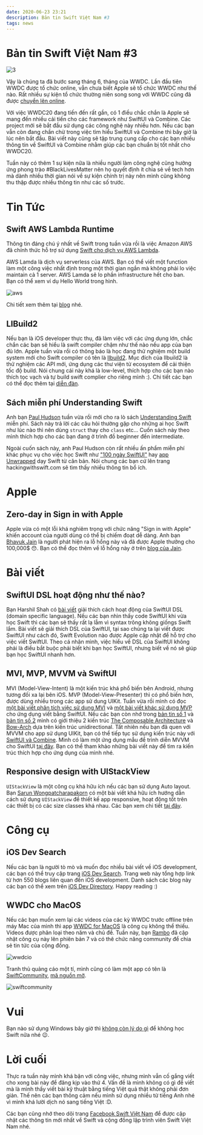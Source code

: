 ```yaml
---
date: 2020-06-23 23:21
description: Bản tin Swift Việt Nam #3
tags: news
---
```


# Bản tin Swift Việt Nam #3

![3](https://raw.githubusercontent.com/SwiftVietnam/SwiftVietnam/master/Output/Images/swiftvietnam/swiftvietnam_3.png)

Vậy là chúng ta đã bước sang tháng 6, tháng của WWDC. Lần đầu tiên WWDC được tổ chức online, vẫn chưa biết Apple sẽ tổ chức WWDC như thế nào. Rất nhiều sự kiện tổ chức thường niên song song với WWDC cũng đã được [chuyển lên online](https://twitter.com/subdigital/status/1265724374642024448).

Với việc WWDC20 đang tiến đến rất gần, có 1 điều chắc chắn là Apple sẽ mang đến nhiều cải tiến cho các framework như SwiftUI và Combine. Các project mới sẽ bắt đầu sử dụng các công nghệ này nhiều hơn. Nếu các bạn vẫn còn đang chần chừ trong việc tìm hiểu SwiftUI và Combine thì bây giờ là lúc nên bắt đầu. Bài viết này cũng sẽ tập trung cung cấp cho các bạn nhiều thông tin về SwiftUI và Combine nhằm giúp các bạn chuẩn bị tốt nhất cho WWDC20.

Tuần này có thêm 1 sự kiện nữa là nhiều người làm công nghệ cũng hưởng ứng phong trào #BlackLivesMatter nên họ quyết định ít chia sẻ về tech hơn mà dành nhiều thời gian nói về sự kiện chính trị này nên mình cũng không thu thập được nhiều thông tin như các số trước.

# Tin Tức

## Swift AWS Lambda Runtime

Thông tin đáng chú ý nhất về Swift trong tuần vừa rồi là việc Amazon AWS đã chính thức hỗ trợ sử dụng [Swift cho dịch vụ AWS Lambda](https://github.com/swift-server/swift-aws-lambda-runtime/).

AWS Lamda là dịch vụ serverless của AWS. Bạn có thể viết một function làm một công việc nhất định trong một thời gian ngắn mà không phải lo việc maintain cả 1 server. AWS Lamda sẽ lo phần infrastructure hết cho ban.  
Bạn có thể xem ví dụ Hello World trong hình. 

![aws](https://raw.githubusercontent.com/SwiftVietnam/SwiftVietnam/master/Output/Images/swiftvietnam/awslambda.png)

Chi tiết xem thêm tại [blog](https://swift.org/blog/aws-lambda-runtime/) nhé.

## LlBuild2

Nếu bạn là iOS developer thực thụ, đã làm việc với các ứng dụng lớn, chắc chắn các bạn sẽ hiểu là swift compiler chậm như thế nào nếu app của bạn đủ lớn. Apple tuần vừa rồi có thông báo là học đang thử nghiệm một build system mới cho Swift compiler có tên là [llbuild2](https://forums.swift.org/t/llbuild2/36896). Mục đích của llbuild2 là thử nghiệm các API mới, ứng dụng các thư viện từ ecosystem để cải thiện tốc độ build. Nói chung cái này khá là low-level, thích hợp cho các bạn nào thích tọc vạch và tự build swift complier cho riêng mình :). Chi tiết các bạn có thể đọc thêm tại [diễn đàn](https://forums.swift.org/t/llbuild2/36896).

## Sách miễn phí Understanding Swift

Anh bạn [Paul Hudson](https://www.hackingwithswift.com/) tuần vừa rồi mới cho ra lò sách [Understanding Swift](https://www.hackingwithswift.com/) miễn phí. Sách này trả lời các câu hỏi thường gặp cho những ai học Swift như lúc nào thì nên dùng `struct` thay cho `class` etc... Cuốn sách này theo mình thích hợp cho các bạn đang ở trình đồ beginner đến intermediate. 

Ngoài cuốn sách này, anh Paul Hudson còn rất nhiều ấn phẩm miễn phí khác phục vụ cho việc học Swift như ["100 ngày SwiftUI"](https://www.hackingwithswift.com/100/swiftui) hay [app Unwrapped](https://apps.apple.com/us/app/unwrap/id1440611372) dạy Swift từ căn bản. Nói chung các bạn cứ lên trang hackingwithswift.com sẽ tìm thấy nhiều thông tin bổ ích.

# Apple

## Zero-day in Sign in with Apple

Apple vừa có một lỗi khá nghiêm trọng với chức năng "Sign in with Apple" khiến account của người dùng có thể bị chiếm đoạt dễ dàng. Anh bạn [Bhavuk Jain](https://bhavukjain.com/about/) là người phát hiện ra lỗ hổng này và đã được Apple thưởng cho 100,000$ 😯. Bạn có thể đọc thêm về lỗ hổng này ở trên [blog của Jain](https://bhavukjain.com/blog/2020/05/30/zeroday-signin-with-apple/).

# Bài viết

## SwiftUI DSL hoạt động như thế nào?

Bạn Harshil Shah có [bài viết](https://harshil.net/blog/swiftui-dsl-function-builders) giải thích cách hoạt động của SwiftUI DSL (domain specific language). Nếu các bạn nhìn thấy code SwiftUI khi vừa học Swift thì các bạn sẽ thấy rất lạ lẫm vì syntax trông không giốngs Swift lắm. Bài viết sẽ giải thích DSL của SwiftUI, tại sao chúng ta lại viết được SwiftUI như cách đó, Swift Evolution nào được Apple cập nhật để hỗ trợ cho việc viết SwiftUI. Theo cá nhân mình, việc hiểu về DSL của SwiftUI không phải là điều bắt buộc phải biết khi bạn học SwiftUI, nhưng biết về nó sẽ giúp bạn học SwiftUI nhanh hơn.

## MVI, MVP, MVVM và SwiftUI

MVI (Model-View-Intent) là một kiến trúc khá phổ biến bên Android, nhưng tương đối xa lại bên iOS. MVP (Model-View-Presenter) thì có phổ biến hơn, được dùng nhiều trong các app sử dung UIKit. Tuần vừa rồi mình có đọc[ một bài viết phân tích việc sử dụng MVI](https://medium.com/better-programming/mvi-architecture-for-swiftui-apps-cff44428394) và [một bài viết khác sử dụng MVP](https://lascorbe.com/posts/2020-04-27-MVPCoordinators-SwiftUI-part1/) cho ứng dụng viết bằng SwiftUI. Nếu các bạn còn nhớ trong [bản tin số 1](https://swiftvietnam.com/posts/2020-05-20_ban_tin_swift_vietnam_so_1/) và [bản tin số 2](https://swiftvietnam.com/posts/2020-05-27_ban_tin_swift_vietnam_so_2/) mình có giới thiệu 2 kiến trúc [The Composable Architecture](https://github.com/pointfreeco/swift-composable-architecture) và [Bow-Arch](https://arch.bow-swift.io/) dựa trên kiến trúc unidirectional. Tất nhiên nếu bạn đã quen với MVVM cho app sử dụng UIKit, bạn có thể tiếp tục sử dụng kiến trúc này với [SwiftUI và Combine](https://medium.com/flawless-app-stories/mvvm-in-swiftui-8a2e9cc2964a). Mình có làm một ứng dụng mẫu để trình diễn MVVM cho SwiftUI [tại đây](https://github.com/antranapp/PixabaySwiftUICombine). Bạn có thể tham khảo những bài viết này để tìm ra kiến trúc thích hợp cho ứng dụng của mình nhé.

## Responsive design with UIStackView

`UIStackView` là một công cụ khá hữu ích nếu các bạn sử dụng Auto layout. Bạn [Sarun Wongpatcharapakorn](https://sarunw.com/) có một bài viết khá hữu ích hướng dẫn cách sử dụng `UIStackView` để thiết kế app responsive, hoạt động tốt trên các thiết bị có các size classes khá nhau. Các bạn xem chi tiết [tại đây](https://sarunw.com/posts/responsive-design-with-uistackview).

# Công cụ

## iOS Dev Search

Nếu các bạn là người tò mò và muốn đọc nhiều bài viết về iOS development, các bạn có thể truy cập trang [iOS Dev Search](https://iosdevsearch.com/). Trang web này tổng hợp link từ hơn 550 blogs liên quan đến iOS development. Danh sách các blog này các bạn có thể xem trên [iOS Dev Directory](https://iosdevdirectory.com/). Happy reading :)

## WWDC cho MacOS

Nếu các bạn muốn xem lại các videos của các kỳ WWDC trước offline trên máy Mac của mình thì app [WWDC for MacOS](https://wwdc.io/) là công cụ không thể thiếu. Videos được phân loại theo năm và chủ đề. Tuần này, bạn [Rambo](https://rambo.codes/) đã cập nhật công cụ này lên phiên bản 7 và có thê chức năng community để chia sẻ tin tức của cộng đồng. 

![wwdcio](https://raw.githubusercontent.com/SwiftVietnam/SwiftVietnam/master/Output/Images/swiftvietnam/wwdcio.png)

Tranh thủ quảng cáo một tí, mình cũng có làm một app có tên là [SwiftCommunity](https://swiftcommunity.app/), [mã nguồn mở](https://github.com/superarcswift/SwiftCommunity). 

![swiftcommunity](https://raw.githubusercontent.com/SwiftVietnam/SwiftVietnam/master/Output/Images/swiftvietnam/swiftcommunity.png)

# Vui

Bạn nào sử dụng Windows bây giờ thì [không còn lý do gì](https://twitter.com/daniel_duan/status/1266052118462394368) để không học Swift nữa nhé 😉.

# Lời cuối

Thực ra tuần này mình khá bận với công việc, nhưng mình vẫn cố gắng viết cho xong bài này để đăng kịp vào thứ 4. Vấn đề là mình không có gì để viết mà là mình thấy viết bài kỹ thuật bằng tiếng Việt quả thật không phải đơn giản. Thế nên các bạn thông cảm nếu mình sử dụng nhiều từ tiếng Anh nhé vì mình khá lười dịch nó sang tiếng Việt :D.

Các bạn cũng nhớ theo dõi trang [Facebook Swift Việt Nam](https://www.facebook.com/Swift-Vi%E1%BB%87t-Nam-396835394265318) để được cập nhật các thông tin mới nhất về Swift và cộng đồng lập trình viên Swift Việt Nam nhé.
